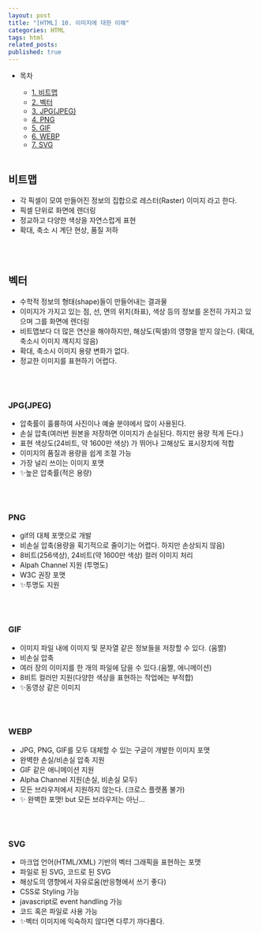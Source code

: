 ```yaml
---
layout: post
title: "[HTML] 10. 이미지에 대한 이해"
categories: HTML
tags: html
related_posts:
published: true
---
```


- 목차

  - [1. 비트맵](#)
  - [2. 벡터](#)
  - [3. JPG(JPEG)](#)
  - [4. PNG](#)
  - [5. GIF](#)
  - [6. WEBP](#)
  - [7. SVG](#)

  <br>

## 비트맵

- 각 픽셀이 모여 만들어진 정보의 집합으로 레스터(Raster) 이미지 라고 한다.
- 픽셀 단위로 화면에 렌더링
- 정교하고 다양한 색상을 자연스럽게 표현
- 확대, 축소 시 계단 현상, 품질 저하

<br><br>

## 벡터

- 수학적 정보의 형태(shape)들이 만들어내는 결과물
- 이미지가 가지고 있는 점, 선, 면의 위치(좌표), 색상 등의 정보를 온전히 가지고 있으며 그를 화면에 렌더링
- 비트맵보다 더 많은 연산을 해야하지만, 해상도(픽셀)의 영향을 받지 않는다. (확대, 축소시 이미지 깨지지 않음)
- 확대, 축소시 이미지 용량 변화가 없다.
- 정교한 이미지를 표현하기 어렵다.

<br><br>

### JPG(JPEG)

- 압축률이 훌륭하여 사진이나 예술 분야에서 많이 사용된다.
- 손실 압축(여러번 원본을 저장하면 이미지가 손실된다. 하지만 용량 적게 든다.)
- 표현 색상도(24비트, 약 1600만 색상) 가 뛰어나 고해상도 표시장치에 적합
- 이미지의 품질과 용량을 쉽게 조절 가능
- 가장 널리 쓰이는 이미지 포맷
- ✨높은 압축률(적은 용량)

<br><br>

### PNG

- gif의 대체 포맷으로 개발
- 비손실 압축(용량을 획기적으로 줄이기는 어렵다. 하지만 손상되지 않음)
- 8비트(256색상), 24비트(약 1600만 색상) 컬러 이미지 처리
- Alpah Channel 지원 (투명도)
- W3C 권장 포맷
- ✨투명도 지원

<br><br>

### GIF

- 이미지 파일 내에 이미지 및 문자열 같은 정보들을 저장할 수 있다. (움짤)
- 비손실 압축
- 여러 장의 이미지를 한 개의 파일에 담을 수 있다.(움짤, 애니메이션)
- 8비트 컬러만 지원(다양한 색상을 표현하는 작업에는 부적합)
- ✨동영상 같은 이미지

<br><br>

### WEBP

- JPG, PNG, GIF를 모두 대체할 수 있는 구글이 개발한 이미지 포맷
- 완벽한 손실/비손실 압축 지원
- GIF 같은 애니메이션 지원
- Alpha Channel 지원(손실, 비손실 모두)
- 모든 브라우저에서 지원하지 않는다. (크로스 플랫폼 불가)
- ✨ 완벽한 포맷! but 모든 브라우저는 아닌...

<br><br>

### SVG

- 마크업 언어(HTML/XML) 기반의 벡터 그래픽을 표현하는 포맷
- 파일로 된 SVG, 코드로 된 SVG
- 해상도의 영향에서 자유로움(반응형에서 쓰기 좋다)
- CSS로 Styling 가능
- javascript로 event handling 가능
- 코드 혹은 파일로 사용 가능
- ✨벡터 이미지에 익숙하지 않다면 다루기 까다롭다.
